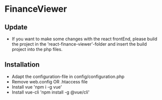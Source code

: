# FinanceViewer

## Update
- If you want to make some changes with the react frontEnd, please build the project in the 'react-finance-viewer'-folder and insert the build project into the php files.

## Installation
- Adapt the configuration-file in config/configuration.php
- Remove web.config OR .htaccess file 
- Install vue 'npm i -g vue'
- Install vue-cli 'npm install -g @vue/cli'